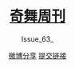 <div id="doc">

<header id="hd">

<div class="container">

# [奇舞周刊](/)

<div class="issue">Issue_63_</div>

[微博分享](http://service.weibo.com/share/share.php?url=https%3A%2F%2Fweekly.75team.com%2Fissue63.html&title=%40%E5%A5%87%E8%88%9E%E5%9B%A2%20%E7%9A%84%E3%80%8A%E5%A5%87%E8%88%9E%E5%91%A8%E5%88%8A%E3%80%8B%E7%AC%AC63%E6%9C%9F%E5%87%BA%E6%9D%A5%E4%BA%86%EF%BC%81%E6%B1%87%E8%81%9A%E5%89%8D%E7%AB%AF%E7%B2%BE%E5%8D%8E%E5%86%85%E5%AE%B9%EF%BC%8C%E5%80%BC%E5%BE%97%E4%B8%80%E8%AF%BB%E3%80%82 "分享到微博") [提交链接](add.html "推荐文章到奇舞周刊")</div>

</header>

<main class="container" id="main">

<section id="content">
